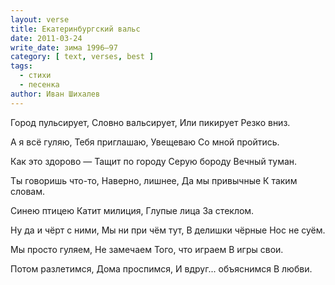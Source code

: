 ```yaml
---
layout: verse
title: Екатеринбургский вальс
date: 2011-03-24
write_date: зима 1996–97
category: [ text, verses, best ]
tags:
  - стихи
  - песенка
author: Иван Шихалев
---
```

Город пульсирует,
Словно вальсирует,
Или пикирует
Резко вниз.

А я всё гуляю,
Тебя приглашаю,
Увещеваю
Со мной пройтись.

Как это здорово —
Тащит по городу
Серую бороду
Вечный туман.

Ты говоришь что-то,
Наверно, лишнее,
Да мы привычные
К таким словам.

Синею птицею
Катит милиция,
Глупые лица
За стеклом.

Ну да и чёрт с ними,
Мы ни при чём тут,
В делишки чёрные
Нос не суём.

Мы просто гуляем,
Не замечаем
Того, что играем
В игры свои.

Потом разлетимся,
Дома проспимся,
И вдруг... объяснимся
В любви.
